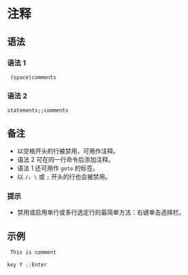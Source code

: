 # 注释

## 语法

### 语法 1
```
 (space)comments
```

### 语法 2
```
statements;;comments
```

## 备注

- 以空格开头的行被禁用，可用作注释。
- 语法 2 可在同一行命令后添加注释。
- 语法 1 还可用作 `goto` 的标签。
- 以 `/`、`\` 或 `;` 开头的行也会被禁用。

### 提示
- 禁用或启用单行或多行选定行的最简单方法：右键单击选择栏。

## 示例

```cpp
 This is comment

key Y ;;Enter
```